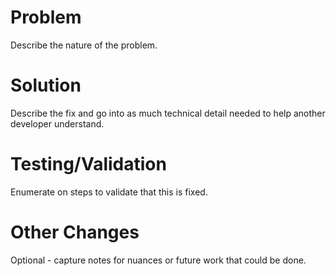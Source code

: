 # Problem

Describe the nature of the problem.

# Solution

Describe the fix and go into as much technical detail needed to help another developer understand.

# Testing/Validation

Enumerate on steps to validate that this is fixed.

# Other Changes

Optional - capture notes for nuances or future work that could be done.
